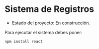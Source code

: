 # Sistema de Registros

- Estado del proyecto: En construcción.

Para ejecutar el sistema debes poner:
```
npm install react
```